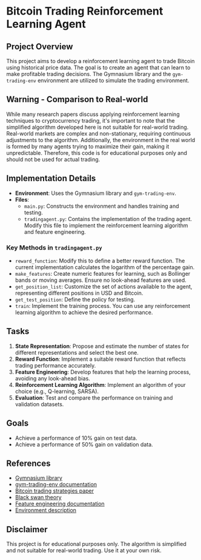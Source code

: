 # Bitcoin Trading Reinforcement Learning Agent

## Project Overview
This project aims to develop a reinforcement learning agent to trade Bitcoin using historical price data. The goal is to create an agent that can learn to make profitable trading decisions. The Gymnasium library and the `gym-trading-env` environment are utilized to simulate the trading environment.

## Warning - Comparison to Real-world
While many research papers discuss applying reinforcement learning techniques to cryptocurrency trading, it's important to note that the simplified algorithm developed here is not suitable for real-world trading. Real-world markets are complex and non-stationary, requiring continuous adjustments to the algorithm. Additionally, the environment in the real world is formed by many agents trying to maximize their gain, making it unpredictable. Therefore, this code is for educational purposes only and should not be used for actual trading.

## Implementation Details
- **Environment**: Uses the Gymnasium library and `gym-trading-env`.
- **Files**:
  - `main.py`: Constructs the environment and handles training and testing.
  - `tradingagent.py`: Contains the implementation of the trading agent. Modify this file to implement the reinforcement learning algorithm and feature engineering.

### Key Methods in `tradingagent.py`
- `reward_function`: Modify this to define a better reward function. The current implementation calculates the logarithm of the percentage gain.
- `make_features`: Create numeric features for learning, such as Bollinger bands or moving averages. Ensure no look-ahead features are used.
- `get_position_list`: Customize the set of actions available to the agent, representing different positions in USD and Bitcoin.
- `get_test_position`: Define the policy for testing.
- `train`: Implement the training process. You can use any reinforcement learning algorithm to achieve the desired performance.

## Tasks
1. **State Representation**: Propose and estimate the number of states for different representations and select the best one.
2. **Reward Function**: Implement a suitable reward function that reflects trading performance accurately.
3. **Feature Engineering**: Develop features that help the learning process, avoiding any look-ahead bias.
4. **Reinforcement Learning Algorithm**: Implement an algorithm of your choice (e.g., Q-learning, SARSA).
5. **Evaluation**: Test and compare the performance on training and validation datasets.

## Goals
- Achieve a performance of 10% gain on test data.
- Achieve a performance of 50% gain on validation data.

## References
- [Gymnasium library](https://gymnasium.farama.org/index.html)
- [gym-trading-env documentation](https://gym-trading-env.readthedocs.io/en/latest/)
- [Bitcoin trading strategies paper](https://doi.org/10.1038/s41598-024-51408-w)
- [Black swan theory](https://en.wikipedia.org/wiki/Black_swan_theory)
- [Feature engineering documentation](https://gym-trading-env.readthedocs.io/en/latest/features.html)
- [Environment description](https://gym-trading-env.readthedocs.io/en/latest/environment_desc.html#action-space)

## Disclaimer
This project is for educational purposes only. The algorithm is simplified and not suitable for real-world trading. Use it at your own risk.
